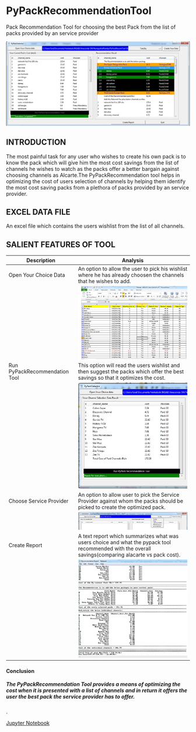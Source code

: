 # PyPackRecommendationTool
Pack Recommendation Tool for choosing the best Pack from the list of packs provided by an service provider
<p align="left">
  <img src="/Images/MyPackRecTool.jpg">
</p>

## INTRODUCTION
The most painful task for any user who wishes to create his own pack is to know the pack which will give him the most cost savings from the list of channels he wishes to watch as the packs offer a better bargain against choosing channels as Alcarte.The PyPackRecommendation tool helps in optimizing the cost of users selection of channels by helping them identify the most cost saving packs from a plethora of packs provided by an service provider. 

## EXCEL DATA FILE
An excel file which contains the users wishlist from the list of all channels.


## SALIENT FEATURES OF TOOL
| Description | Analysis |
| --- | --- |
| Open Your Choice Data         | An option to allow the user to pick his wishlist where he has already choosen the channels that he wishes to add.  |
|                               | ![image.jpg](/Images/Excel_WishList.jpg)  |
| Run PyPackRecommendation Tool | This option will read the users wishlist and then suggest the packs which offer the best savings so that it optimizes the cost. |
|                               | ![image.jpg](/Images/RunPyPackRec_Button.jpg)   |
| Choose Service Provider       | An option to allow user to pick the Service Provider against whom the packs should be picked to create the optimized pack. |
|                               | ![image.jpg](/Images/SP_DropdownOption.jpg)  |
| Create Report                 | A text report which summarizes what was users choice and what the pypack tool recommended with the overall savings(comparing alacarte vs pack cost).|
|                               | ![image.jpg](/Images/Recommendation_Report.jpg)  |

#### Conclusion
##### The PyPackRecommendation Tool provides a means of optimizing the cost when it is presented with a list of channels and in return it offers the user the best pack the service provider has to offer.
.


[Jupyter Notebook](.MyPackRecommendationTool_GUI_Ver7.ipynb)
